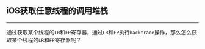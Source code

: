 ## iOS获取任意线程的调用堆栈

------

通过获取某个线程的`LR`和`FP`寄存器，通过`LR`和`FP`执行`backtrace`操作，那么怎么获取某个线程的`LR`和`FP`寄存器呢？